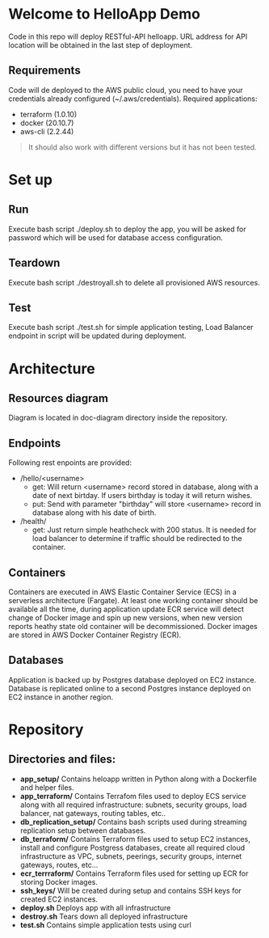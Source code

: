 # Welcome to HelloApp Demo
Code in this repo will deploy RESTful-API helloapp. URL address for API location will be obtained in the last step of deployment.
## Requirements
Code will de deployed to the AWS public cloud, you need  to have your credentials already configured (~/.aws/credentials).
Required applications:
 - terraform (1.0.10)
- docker (20.10.7)
- aws-cli (2.2.44)
>It should also work with different versions but it has not been tested.
# Set up
## Run
Execute bash script ./deploy.sh  to deploy the app, you will be asked for password which will be used for database access configuration.
## Teardown
Execute bash script ./destroyall.sh  to delete all provisioned AWS resources.
## Test
Execute bash script ./test.sh for simple application testing, Load Balancer endpoint in script will be updated during deployment.

# Architecture
## Resources diagram
Diagram is located in doc-diagram directory inside the repository.
## Endpoints
Following rest enpoints are provided:
- /hello/\<username>
	* get:
	Will return \<username>  record stored in database, along with a date of next birtday. If users birthday is today it will return wishes.
	* put:
	Send with parameter "birthday" will store \<username> record in database along with his date of birth.
- /health/
	* get:
	Just return simple heathcheck with 200 status. It is needed for load balancer to determine if traffic should be redirected to the container.

## Containers
Containers are executed in AWS Elastic Container Service (ECS) in a serverless architecture (Fargate). At least one working container should be available all the time, during application update ECR service will detect change of Docker image and spin up new versions, when new version reports heathy state old container will be decommissioned. 
Docker images are stored in AWS Docker Container Registry (ECR).
## Databases
Application is backed up by Postgres database deployed on EC2 instance. Database is replicated online to a second Postgres instance deployed on EC2 instance in another region.
# Repository
## Directories and files:
- **app_setup/**
	Contains heloapp written in Python along with a Dockerfile and helper files.
- **app_terraform/**
	Contains Terrafom files used to deploy ECS service along with all required infrastructure: subnets, security groups, load balancer, nat gateways, routing tables, etc..
- **db_replication_setup/**
	Contains bash scripts used during streaming replication setup between databases.
- **db_terraform/**
	Contains Terraform files used to setup EC2 instances, install and configure Postgress databases, create all required cloud infrastructure as VPC, subnets, peerings, security groups, internet gateways, routes, etc...
- **ecr_terrraform/**
	Contains Terraform files used for setting up ECR for storing Docker images.
- **ssh_keys/**
	Will be created during setup and contains SSH keys for created EC2 instances.
- **deploy.sh**
	Deploys app with all infrastructure
- **destroy.sh**
	Tears down all deployed infrastructure
- **test.sh**
	Contains simple application tests using curl

